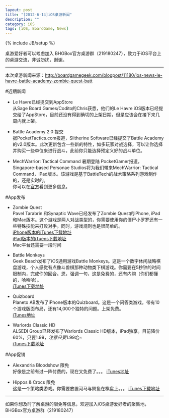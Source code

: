 ```yaml
---
layout: post
title: "[2012-6-14]iOS桌游新闻"
description: ""
category: iOS
tags: [iOS, BoardGame, News]
---
```

{% include JB/setup %}

桌游爱好者可以考虑加入 BHGBox官方桌游群（219180247），致力于iOS平台上的桌游交流，非诚勿扰，谢谢。 

---

本次桌游新闻来源：http://boardgamegeek.com/blogpost/11180/ios-news-le-havre-battle-academy-zombie-quest-batt

#近期新闻

* Le Havre已经提交到AppStore  
从Sage Board Games/Codito的Chris获悉，他们的Le Havre iOS版本已经提交给了AppStore，目前还没有得到确切的上架日期，但是应该会在接下来几周内就上架。

* Battle Academy 2.0 提交  
据PocketTactics.com报道，Slitherine Software已经提交了Battle Academy的v2.0版本。此次更新包含一些新的特性，如多玩家对战选择，可以让你选择并购买一些单位来进行战斗，此前你只能选择预定义好的战斗单位。

* MechWarrior: Tactical Command 暑期登陆
PocketGamer报道，Singapore-based Personae Studios将为我们带来MechWarrior: Tactical Command，iPad版本。该游戏是基于BattleTech的战术策略系列游戏制作的，还是实时的。  
你可以在[官方](http://www.mechwarriortc.com/)看到更多信息。

#App发布  

* Zombie Quest  
Pavel Tarabrin 和Synaptic Wave已经发布了Zombie Quest的iPhone, iPad和Mac版本。这个游戏是两人对战类型的，你需要使用你的僵尸小罗罗还有一些特殊技能来打败对手。同时，游戏规则也是很简单的。  
[iPhone版本的iTunes下载地址](http://itunes.apple.com/app/zombie-quest-mastermind-hexes!/id467422761?ign-mpt=uo%3D4)  
[iPad版本的iTuens下载地址](http://itunes.apple.com/us/app/zombie-quest-hd/id455258164?ign-mpt=uo%3D4)  
Mac平台还需要一段时间  

* Battle Monkeys  
Geek Beach发布了iOS通用游戏Battle Monkeys。这是一个数字休闲战略棋盘游戏，个人感觉有点像斗兽棋那种动物类下棋游戏。你需要在5秒钟的时间限制内，完成你的回合。恩，强调一句，这是免费的，还有内购（你们都懂的，哈哈哈）。  
[iTunes下载地址](http://itunes.apple.com/app/battle-monkeys/id500093420?ign-mpt=uo%3D4)  

* Quizboard  
Planeto AB发布了iPhone版本的Quizboard。这是一个问答类游戏。带有10个游戏版面布局，还有14,000个独特的问题。上架免费。  
[iTunes地址](http://itunes.apple.com/app/quizboard/id501620249?ign-mpt=uo%3D4)  

* Warlords Classic HD  
ALSEDI Group已经发布了Warlords Classic HD版本，iPad独享。目前降价60%，只要$1.99，注意只要$1.99哈~  
[iTunes下载地址](http://itunes.apple.com/app/warlords-classic-hd/id532024361?ign-mpt=uo%3D4)

#App促销
* Alexandria Bloodshow 限免  
好像是之前有过一阵付费的，现在又免费了。。。
[iTunes地址](http://itunes.apple.com/app/alexandria-bloodshow/id484348883?ign-mpt=uo%3D4)  

* Hippos & Crocs 限免  
这是一个策略类游戏。你需要放置河马与鳄鱼在棋盘上。。。
[iTunes下载地址](http://itunes.apple.com/app/hippos-crocs/id490086932?ign-mpt=uo%3D4)

---
如果你想及时了解桌游的限免等信息，欢迎加入iOS桌游爱好者的聚集地，BHGBox官方桌游群（219180247）
